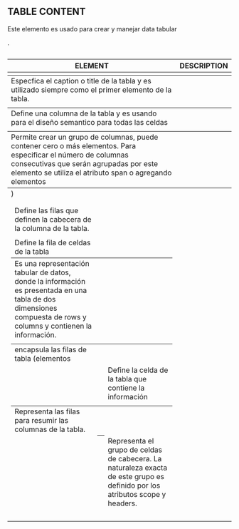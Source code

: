 ## TABLE CONTENT

Este elemento es usado para crear y manejar data tabular

| ELEMENT    | DESCRIPTION                                                  |
| ---------- | ------------------------------------------------------------ |
| <caption>  | Especfica el caption o title de la tabla y es utilizado siempre como el primer elemento de la tabla. |
| <col>      | Define una columna de la tabla y es usando para el diseño semantico para todas las celdas |
| <colgroup> | Permite crear un grupo de columnas, puede contener cero o más elementos. Para especificar el número de columnas consecutivas que serán agrupadas por este elemento se utiliza el atributo span o agregando elementos <col>. |
| <table>    | Es una representación tabular de datos, donde la información es presentada en una tabla de dos dimensiones compuesta de rows y columns y contienen la información. |
| <tbody>    | encapsula las filas de tabla (elementos <tr>)                |
| <td>       | Define la celda de la tabla que contiene la información      |
| <tfoot>    | Representa las filas para resumir las columnas de la tabla.  |
| <th>       | Representa el grupo de celdas de cabecera. La naturaleza exacta de este grupo es definido por los atributos scope y headers. |
| <thead>    | Define las filas que definen la cabecera de la columna de la tabla. |
| <tr>       | Define la fila de celdas de la tabla                         |

